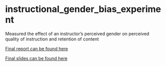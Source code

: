 # instructional_gender_bias_experiment
Measured the effect of an instructor’s perceived gender on perceived quality of instruction and retention of content

[Final report can be found here](https://github.com/chandnishah217/instructional_gender_bias_experiment/blob/main/final_project_markdown.pdf)

[Final slides can be found here](https://github.com/chandnishah217/instructional_gender_bias_experiment/blob/main/final_slides.pdf)
